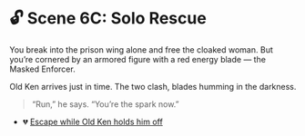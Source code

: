 
# 🔓 Scene 6C: Solo Rescue

You break into the prison wing alone and free the cloaked woman. But you’re cornered by an armored figure with a red energy blade — the Masked Enforcer.

Old Ken arrives just in time. The two clash, blades humming in the darkness.

> “Run,” he says. “You’re the spark now.”

- 💔 [Escape while Old Ken holds him off](../space-battles/scene7E.md)
